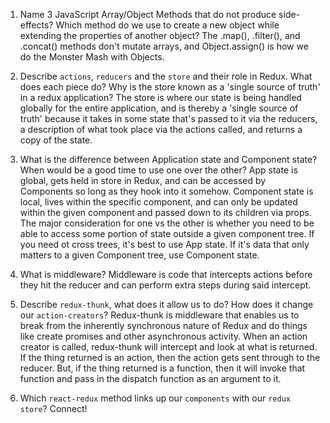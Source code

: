 1.  Name 3 JavaScript Array/Object Methods that do not produce side-effects? Which method do we use to create a new object while extending the properties of another object?
    The .map(), .filter(), and .concat() methods don't mutate arrays, and Object.assign() is how we do the Monster Mash with Objects.

2.  Describe `actions`, `reducers` and the `store` and their role in Redux. What does each piece do? Why is the store known as a 'single source of truth' in a redux application?
    The store is where our state is being handled globally for the entire application, and is thereby a 'single source of truth' because it takes in some state that's passed to it via the reducers, a description of what took place via the actions called, and returns a copy of the state.

3.  What is the difference between Application state and Component state? When would be a good time to use one over the other?
    App state is global, gets held in store in Redux, and can be accessed by Components so long as they hook into it somehow. Component state is local, lives within the specific component, and can only be updated within the given component and passed down to its children via props. The major consideration for one vs the other is whether you need to be able to access some portion of state outside a given component tree. If you need ot cross trees, it's best to use App state. If it's data that only matters to a given Component tree, use Component state.

4.  What is middleware?
    Middleware is code that intercepts actions before they hit the reducer and can perform extra steps during said intercept.

5.  Describe `redux-thunk`, what does it allow us to do? How does it change our `action-creators`?
    Redux-thunk is middleware that enables us to break from the inherently synchronous nature of Redux and do things like create promises and other asynchronous activity. When an action creator is called, redux-thunk will intercept and look at what is returned. If the thing returned is an action, then the action gets sent through to the reducer. But, if the thing returned is a function, then it will invoke that function and pass in the dispatch function as an argument to it.

6.  Which `react-redux` method links up our `components` with our `redux store`?
    Connect!
